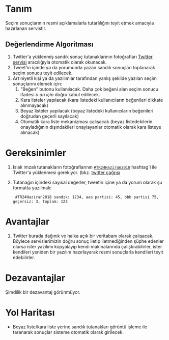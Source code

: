 # Tanım 

Seçim sonuçlarının resmi açıklamalarla tutarlılığını teyit etmek amacıyla hazırlanan servistir. 

## Değerlendirme Algoritması 

1. Twitter'a yüklenmiş sandık sonuç tutanaklarının fotoğrafları [Twitter servisi](../servers/twitter-service) aracılığıyla otomatik olarak okunacak. 
2. Tweet'in içinde ya da yorumunda yazan sandık sonuçları toplanarak seçim sonucu teyit edilecek. 
3. Art niyetli kişi ya da yazılımlar tarafından yanlış şekilde yazılan seçim sonuçlarını elemek için:
    1. "Beğen" butonu kullanılacak. Daha çok beğeni alan seçim sonucu ifadesi _o an için_ doğru kabul edilecek.
    2. Kara listeler yapılacak (kara listedeki kullanıcıların beğenileri dikkate alınmayacak)
    3. Beyaz listeler yapılacak (beyaz listedeki kullanıcıların beğenileri doğrudan geçerli sayılacak)
    4. Otomatik kara liste mekanizması çalışacak (beyaz listedekilerin onayladığının dışındakileri onaylayanlar otomatik olarak kara listeye alınacak)
    
# Gereksinimler 

1. Islak imzalı tutanakların fotoğraflarının [`#TR24Haziran2018`](https://twitter.com/hashtag/TR24Haziran2018?src=hash) hashtag'i ile Twitter'a yüklenmesi gerekiyor. (bkz. [twitter çağrısı](https://twitter.com/ceremcem/status/1010115545465868289)

2. Tutanağın içindeki sayısal değerler, tweetin içine ya da yorum olarak şu formatta yazılmalı: 

        #TR24Haziran2018 sandık: 1234, aaa partisi: 45, bbb partisi 75, geçersiz: 3, toplam: 123
    

    
# Avantajlar

1. Twitter burada dağınık ve halka açık bir veritabanı olarak çalışacak. Böylece servislerimizin doğru sonuç iletip iletmediğinden şüphe edenler olursa ister yazılımı kopyalayıp 
kendi makinalarında çalıştırabilirler, ister kendileri yeniden bir yazılım hazırlayarak resmi sonuçlarla kendileri teyit edebilirler.

# Dezavantajlar

Şimdilik bir dezavantaj görünmüyor. 

# Yol Haritası 

* Beyaz liste/kara liste yerine sandık tutanakları görüntü işleme ile taranarak sonuçlar sisteme otomatik olarak girilecek. 
